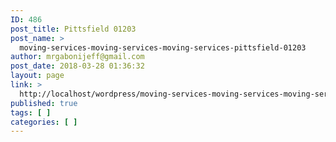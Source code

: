 ```yaml
---
ID: 486
post_title: Pittsfield 01203
post_name: >
  moving-services-moving-services-moving-services-pittsfield-01203
author: mrgabonijeff@gmail.com
post_date: 2018-03-28 01:36:32
layout: page
link: >
  http://localhost/wordpress/moving-services-moving-services-moving-services-pittsfield-01203/
published: true
tags: [ ]
categories: [ ]
---
```


